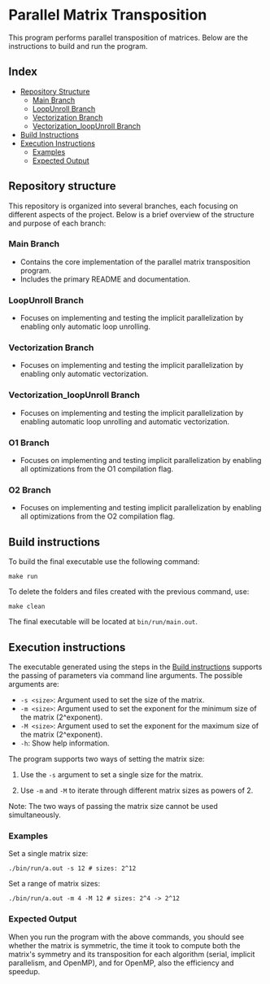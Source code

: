# Parallel Matrix Transposition
This program performs parallel transposition of matrices. Below are the instructions to build and run the program.

## Index
- [Repository Structure](#repository-structure)
  - [Main Branch](#main-branch)
  - [LoopUnroll Branch](#loopunroll-branch)
  - [Vectorization Branch](#vectorization-branch)
  - [Vectorization_loopUnroll Branch](#vectorization_loopunroll-branch)
- [Build Instructions](#build-instructions)
- [Execution Instructions](#execution-instructions)
    - [Examples](#examples)
    - [Expected Output](#expected-output)

## Repository structure
This repository is organized into several branches, each focusing on different aspects of the project. Below is a brief 
overview of the structure and purpose of each branch: 
### Main Branch
- Contains the core implementation of the parallel matrix transposition program. 
- Includes the primary README and documentation. 
### LoopUnroll Branch
- Focuses on implementing and testing the implicit parallelization by enabling only automatic loop unrolling.  
### Vectorization Branch
- Focuses on implementing and testing the implicit parallelization by enabling only automatic vectorization.
### Vectorization_loopUnroll Branch
- Focuses on implementing and testing the implicit parallelization by enabling automatic loop unrolling and automatic vectorization.
### O1 Branch
- Focuses on implementing and testing implicit parallelization by enabling all optimizations from the O1 compilation flag.
### O2 Branch
- Focuses on implementing and testing implicit parallelization by enabling all optimizations from the O2 compilation flag.

## Build instructions
To build the final executable use the following command:
```shell 
make run
```

To delete the folders and files created with the previous command, use:
```shell
make clean
```

The final executable will be located at `` bin/run/main.out ``.

## Execution instructions
The executable generated using the steps in the [Build instructions](#build-intructions)
supports the passing of parameters via command line arguments. The possible arguments are:
- `-s <size>`: Argument used to set the size of the matrix.
- `-m <size>`: Argument used to set the exponent for the minimum size of the matrix (2^exponent).
- `-M <size>`: Argument used to set the exponent for the maximum size of the matrix (2^exponent).
- `-h`: Show help information.

The program supports two ways of setting the matrix size:

1) Use the `-s` argument to set a single size for the matrix.

2) Use `-m` and `-M` to iterate through different matrix sizes as powers of 2.

Note: The two ways of passing the matrix size cannot be used simultaneously.

### Examples

Set a single matrix size:
```shell
./bin/run/a.out -s 12 # sizes: 2^12
```

Set a range of matrix sizes:
```shell
./bin/run/a.out -m 4 -M 12 # sizes: 2^4 -> 2^12
```

### Expected Output

When you run the program with the above commands, you should see whether the matrix is symmetric, the time it took to 
compute both the matrix's symmetry and its transposition for each algorithm (serial, implicit parallelism, and OpenMP), 
and for OpenMP, also the efficiency and speedup.